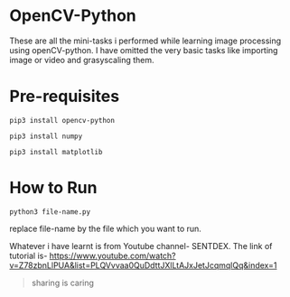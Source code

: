 # OpenCV-Python

These are all the mini-tasks i performed while learning image processing using openCV-python.
I have omitted the very basic tasks like importing image or video and grasyscaling them.

# Pre-requisites

`pip3 install opencv-python`

`pip3 install numpy`

`pip3 install matplotlib`

# How to Run

`python3 file-name.py`

replace file-name by the file which you want to run.

Whatever i have learnt is from Youtube channel- SENTDEX.
The link of tutorial is- https://www.youtube.com/watch?v=Z78zbnLlPUA&list=PLQVvvaa0QuDdttJXlLtAJxJetJcqmqlQq&index=1

>sharing is caring
